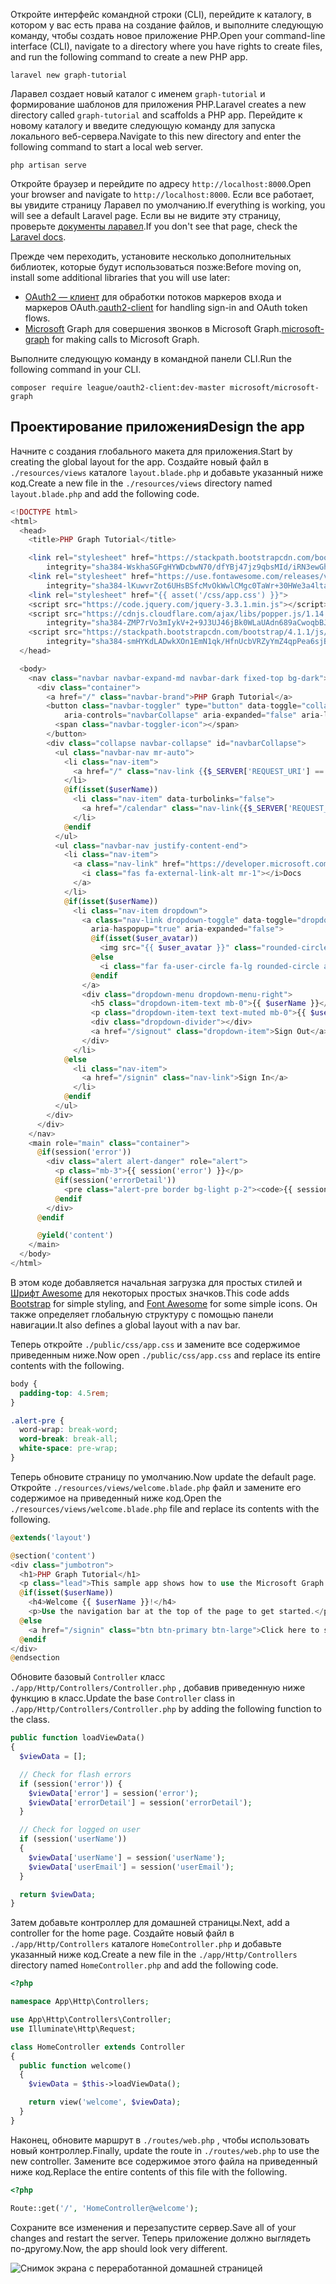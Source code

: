 <!-- markdownlint-disable MD002 MD041 -->

<span data-ttu-id="67111-101">Откройте интерфейс командной строки (CLI), перейдите к каталогу, в котором у вас есть права на создание файлов, и выполните следующую команду, чтобы создать новое приложение PHP.</span><span class="sxs-lookup"><span data-stu-id="67111-101">Open your command-line interface (CLI), navigate to a directory where you have rights to create files, and run the following command to create a new PHP app.</span></span>

```Shell
laravel new graph-tutorial
```

<span data-ttu-id="67111-102">Ларавел создает новый каталог с именем `graph-tutorial` и формирование шаблонов для приложения PHP.</span><span class="sxs-lookup"><span data-stu-id="67111-102">Laravel creates a new directory called `graph-tutorial` and scaffolds a PHP app.</span></span> <span data-ttu-id="67111-103">Перейдите к новому каталогу и введите следующую команду для запуска локального веб-сервера.</span><span class="sxs-lookup"><span data-stu-id="67111-103">Navigate to this new directory and enter the following command to start a local web server.</span></span>

```Shell
php artisan serve
```

<span data-ttu-id="67111-104">Откройте браузер и перейдите по адресу `http://localhost:8000`.</span><span class="sxs-lookup"><span data-stu-id="67111-104">Open your browser and navigate to `http://localhost:8000`.</span></span> <span data-ttu-id="67111-105">Если все работает, вы увидите страницу Ларавел по умолчанию.</span><span class="sxs-lookup"><span data-stu-id="67111-105">If everything is working, you will see a default Laravel page.</span></span> <span data-ttu-id="67111-106">Если вы не видите эту страницу, проверьте [документы ларавел](https://laravel.com/docs/5.6).</span><span class="sxs-lookup"><span data-stu-id="67111-106">If you don't see that page, check the [Laravel docs](https://laravel.com/docs/5.6).</span></span>

<span data-ttu-id="67111-107">Прежде чем переходить, установите несколько дополнительных библиотек, которые будут использоваться позже:</span><span class="sxs-lookup"><span data-stu-id="67111-107">Before moving on, install some additional libraries that you will use later:</span></span>

- <span data-ttu-id="67111-108">[OAuth2 — клиент](https://github.com/thephpleague/oauth2-client) для обработки потоков маркеров входа и маркеров OAuth.</span><span class="sxs-lookup"><span data-stu-id="67111-108">[oauth2-client](https://github.com/thephpleague/oauth2-client) for handling sign-in and OAuth token flows.</span></span>
- <span data-ttu-id="67111-109">[Microsoft](https://github.com/microsoftgraph/msgraph-sdk-php) Graph для совершения звонков в Microsoft Graph.</span><span class="sxs-lookup"><span data-stu-id="67111-109">[microsoft-graph](https://github.com/microsoftgraph/msgraph-sdk-php) for making calls to Microsoft Graph.</span></span>

<span data-ttu-id="67111-110">Выполните следующую команду в командной панели CLI.</span><span class="sxs-lookup"><span data-stu-id="67111-110">Run the following command in your CLI.</span></span>

```Shell
composer require league/oauth2-client:dev-master microsoft/microsoft-graph
```

## <a name="design-the-app"></a><span data-ttu-id="67111-111">Проектирование приложения</span><span class="sxs-lookup"><span data-stu-id="67111-111">Design the app</span></span>

<span data-ttu-id="67111-112">Начните с создания глобального макета для приложения.</span><span class="sxs-lookup"><span data-stu-id="67111-112">Start by creating the global layout for the app.</span></span> <span data-ttu-id="67111-113">Создайте новый файл в `./resources/views` каталоге `layout.blade.php` и добавьте указанный ниже код.</span><span class="sxs-lookup"><span data-stu-id="67111-113">Create a new file in the  `./resources/views` directory named `layout.blade.php` and add the following code.</span></span>

```php
<!DOCTYPE html>
<html>
  <head>
    <title>PHP Graph Tutorial</title>

    <link rel="stylesheet" href="https://stackpath.bootstrapcdn.com/bootstrap/4.1.1/css/bootstrap.min.css"
        integrity="sha384-WskhaSGFgHYWDcbwN70/dfYBj47jz9qbsMId/iRN3ewGhXQFZCSftd1LZCfmhktB" crossorigin="anonymous">
    <link rel="stylesheet" href="https://use.fontawesome.com/releases/v5.1.0/css/all.css"
        integrity="sha384-lKuwvrZot6UHsBSfcMvOkWwlCMgc0TaWr+30HWe3a4ltaBwTZhyTEggF5tJv8tbt" crossorigin="anonymous">
    <link rel="stylesheet" href="{{ asset('/css/app.css') }}">
    <script src="https://code.jquery.com/jquery-3.3.1.min.js"></script>
    <script src="https://cdnjs.cloudflare.com/ajax/libs/popper.js/1.14.3/umd/popper.min.js"
        integrity="sha384-ZMP7rVo3mIykV+2+9J3UJ46jBk0WLaUAdn689aCwoqbBJiSnjAK/l8WvCWPIPm49" crossorigin="anonymous"></script>
    <script src="https://stackpath.bootstrapcdn.com/bootstrap/4.1.1/js/bootstrap.min.js"
        integrity="sha384-smHYKdLADwkXOn1EmN1qk/HfnUcbVRZyYmZ4qpPea6sjB/pTJ0euyQp0Mk8ck+5T" crossorigin="anonymous"></script>
  </head>

  <body>
    <nav class="navbar navbar-expand-md navbar-dark fixed-top bg-dark">
      <div class="container">
        <a href="/" class="navbar-brand">PHP Graph Tutorial</a>
        <button class="navbar-toggler" type="button" data-toggle="collapse" data-target="#navbarCollapse"
            aria-controls="navbarCollapse" aria-expanded="false" aria-label="Toggle navigation">
          <span class="navbar-toggler-icon"></span>
        </button>
        <div class="collapse navbar-collapse" id="navbarCollapse">
          <ul class="navbar-nav mr-auto">
            <li class="nav-item">
              <a href="/" class="nav-link {{$_SERVER['REQUEST_URI'] == '/' ? ' active' : ''}}">Home</a>
            </li>
            @if(isset($userName))
              <li class="nav-item" data-turbolinks="false">
                <a href="/calendar" class="nav-link{{$_SERVER['REQUEST_URI'] == '/calendar' ? ' active' : ''}}">Calendar</a>
              </li>
            @endif
          </ul>
          <ul class="navbar-nav justify-content-end">
            <li class="nav-item">
              <a class="nav-link" href="https://developer.microsoft.com/graph/docs/concepts/overview" target="_blank">
                <i class="fas fa-external-link-alt mr-1"></i>Docs
              </a>
            </li>
            @if(isset($userName))
              <li class="nav-item dropdown">
                <a class="nav-link dropdown-toggle" data-toggle="dropdown" href="#" role="button"
                  aria-haspopup="true" aria-expanded="false">
                  @if(isset($user_avatar))
                    <img src="{{ $user_avatar }}" class="rounded-circle align-self-center mr-2" style="width: 32px;">
                  @else
                    <i class="far fa-user-circle fa-lg rounded-circle align-self-center mr-2" style="width: 32px;"></i>
                  @endif
                </a>
                <div class="dropdown-menu dropdown-menu-right">
                  <h5 class="dropdown-item-text mb-0">{{ $userName }}</h5>
                  <p class="dropdown-item-text text-muted mb-0">{{ $userEmail }}</p>
                  <div class="dropdown-divider"></div>
                  <a href="/signout" class="dropdown-item">Sign Out</a>
                </div>
              </li>
            @else
              <li class="nav-item">
                <a href="/signin" class="nav-link">Sign In</a>
              </li>
            @endif
          </ul>
        </div>
      </div>
    </nav>
    <main role="main" class="container">
      @if(session('error'))
        <div class="alert alert-danger" role="alert">
          <p class="mb-3">{{ session('error') }}</p>
          @if(session('errorDetail'))
            <pre class="alert-pre border bg-light p-2"><code>{{ session('errorDetail') }}</code></pre>
          @endif
        </div>
      @endif

      @yield('content')
    </main>
  </body>
</html>
```

<span data-ttu-id="67111-114">В этом коде [](http://getbootstrap.com/) добавляется начальная загрузка для простых стилей и [Шрифт Awesome](https://fontawesome.com/) для некоторых простых значков.</span><span class="sxs-lookup"><span data-stu-id="67111-114">This code adds [Bootstrap](http://getbootstrap.com/) for simple styling, and [Font Awesome](https://fontawesome.com/) for some simple icons.</span></span> <span data-ttu-id="67111-115">Он также определяет глобальную структуру с помощью панели навигации.</span><span class="sxs-lookup"><span data-stu-id="67111-115">It also defines a global layout with a nav bar.</span></span>

<span data-ttu-id="67111-116">Теперь откройте `./public/css/app.css` и замените все содержимое приведенным ниже.</span><span class="sxs-lookup"><span data-stu-id="67111-116">Now open `./public/css/app.css` and replace its entire contents with the following.</span></span>

```css
body {
  padding-top: 4.5rem;
}

.alert-pre {
  word-wrap: break-word;
  word-break: break-all;
  white-space: pre-wrap;
}
```

<span data-ttu-id="67111-117">Теперь обновите страницу по умолчанию.</span><span class="sxs-lookup"><span data-stu-id="67111-117">Now update the default page.</span></span> <span data-ttu-id="67111-118">Откройте `./resources/views/welcome.blade.php` файл и замените его содержимое на приведенный ниже код.</span><span class="sxs-lookup"><span data-stu-id="67111-118">Open the `./resources/views/welcome.blade.php` file and replace its contents with the following.</span></span>

```php
@extends('layout')

@section('content')
<div class="jumbotron">
  <h1>PHP Graph Tutorial</h1>
  <p class="lead">This sample app shows how to use the Microsoft Graph API to access Outlook and OneDrive data from PHP</p>
  @if(isset($userName))
    <h4>Welcome {{ $userName }}!</h4>
    <p>Use the navigation bar at the top of the page to get started.</p>
  @else
    <a href="/signin" class="btn btn-primary btn-large">Click here to sign in</a>
  @endif
</div>
@endsection
```

<span data-ttu-id="67111-119">Обновите базовый `Controller` класс `./app/Http/Controllers/Controller.php` , добавив приведенную ниже функцию в класс.</span><span class="sxs-lookup"><span data-stu-id="67111-119">Update the base `Controller` class in `./app/Http/Controllers/Controller.php` by adding the following function to the class.</span></span>

```php
public function loadViewData()
{
  $viewData = [];

  // Check for flash errors
  if (session('error')) {
    $viewData['error'] = session('error');
    $viewData['errorDetail'] = session('errorDetail');
  }

  // Check for logged on user
  if (session('userName'))
  {
    $viewData['userName'] = session('userName');
    $viewData['userEmail'] = session('userEmail');
  }

  return $viewData;
}
```

<span data-ttu-id="67111-120">Затем добавьте контроллер для домашней страницы.</span><span class="sxs-lookup"><span data-stu-id="67111-120">Next, add a controller for the home page.</span></span> <span data-ttu-id="67111-121">Создайте новый файл в `./app/Http/Controllers` каталоге `HomeController.php` и добавьте указанный ниже код.</span><span class="sxs-lookup"><span data-stu-id="67111-121">Create a new file in the `./app/Http/Controllers` directory named `HomeController.php` and add the following code.</span></span>

```php
<?php

namespace App\Http\Controllers;

use App\Http\Controllers\Controller;
use Illuminate\Http\Request;

class HomeController extends Controller
{
  public function welcome()
  {
    $viewData = $this->loadViewData();

    return view('welcome', $viewData);
  }
}
```

<span data-ttu-id="67111-122">Наконец, обновите маршрут в `./routes/web.php` , чтобы использовать новый контроллер.</span><span class="sxs-lookup"><span data-stu-id="67111-122">Finally, update the route in `./routes/web.php` to use the new controller.</span></span> <span data-ttu-id="67111-123">Замените все содержимое этого файла на приведенный ниже код.</span><span class="sxs-lookup"><span data-stu-id="67111-123">Replace the entire contents of this file with the following.</span></span>

```php
<?php

Route::get('/', 'HomeController@welcome');
```

<span data-ttu-id="67111-124">Сохраните все изменения и перезапустите сервер.</span><span class="sxs-lookup"><span data-stu-id="67111-124">Save all of your changes and restart the server.</span></span> <span data-ttu-id="67111-125">Теперь приложение должно выглядеть по-другому.</span><span class="sxs-lookup"><span data-stu-id="67111-125">Now, the app should look very different.</span></span>

![Снимок экрана с переработанной домашней страницей](./images/create-app-01.png)